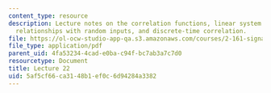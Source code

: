 ```yaml
---
content_type: resource
description: Lecture notes on the correlation functions, linear system input/output
  relationships with random inputs, and discrete-time correlation.
file: https://ol-ocw-studio-app-qa.s3.amazonaws.com/courses/2-161-signal-processing-continuous-and-discrete-fall-2008/5af5cf66ca3148b1ef0c6d94284a3382_lecture_22.pdf
file_type: application/pdf
parent_uid: 4fa53234-4cad-e0ba-c94f-bc7ab3a7c7d0
resourcetype: Document
title: Lecture 22
uid: 5af5cf66-ca31-48b1-ef0c-6d94284a3382
---
```

